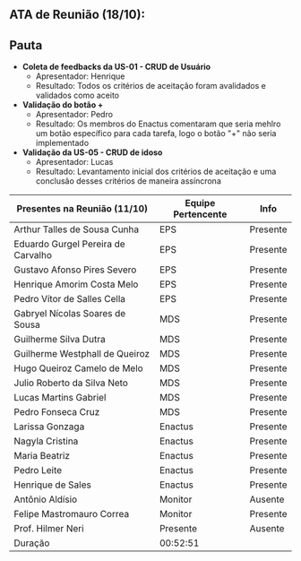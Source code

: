 ## ATA de Reunião (18/10):

## Pauta

- **Coleta de feedbacks da US-01 - CRUD de Usuário**
  <ul>
    <li>Apresentador: Henrique</li>
    <li>Resultado: Todos os critérios de aceitação foram avalidados e validados como aceito</li>
  </ul>
- **Validação do botão +**
  <ul>
    <li>Apresentador: Pedro</li>
    <li>Resultado: Os membros do Enactus comentaram que seria mehlro um botão específico para cada tarefa, logo o botão "+" não seria implementado</li>
  </ul>
- **Validação da US-05 - CRUD de idoso**
  <ul>
    <li>Apresentador: Lucas</li>
    <li>Resultado: Levantamento inicial dos critérios de aceitação e uma conclusão desses critérios de maneira assíncrona</li>
  </ul>

| <b>Presentes na Reunião (11/10)</b> | <b>Equipe Pertencente</b> | <b>Info</b> |
| ----------------------------------- | ------------------------- | ----------- |
| Arthur Talles de Sousa Cunha        | EPS                       | Presente    |
| Eduardo Gurgel Pereira de Carvalho  | EPS                       | Presente    |
| Gustavo Afonso Pires Severo         | EPS                       | Presente    |
| Henrique Amorim Costa Melo          | EPS                       | Presente    |
| Pedro Vítor de Salles Cella         | EPS                       | Presente    |
| Gabryel Nícolas Soares de Sousa     | MDS                       | Presente    |
| Guilherme Silva Dutra               | MDS                       | Presente    |
| Guilherme Westphall de Queiroz      | MDS                       | Presente    |
| Hugo Queiroz Camelo de Melo         | MDS                       | Presente    |
| Julio Roberto da Silva Neto         | MDS                       | Presente    |
| Lucas Martins Gabriel               | MDS                       | Presente    |
| Pedro Fonseca Cruz                  | MDS                       | Presente    |
| Larissa Gonzaga                     | Enactus                   | Presente    |
| Nagyla Cristina                     | Enactus                   | Presente    |
| Maria Beatriz                       | Enactus                   | Presente    |
| Pedro Leite                         | Enactus                   | Presente    |
| Henrique de Sales                   | Enactus                   | Presente    |
| Antônio Aldísio                     | Monitor                   | Ausente     |
| Felipe Mastromauro Correa           | Monitor                   | Presente    |
| Prof. Hilmer Neri                   | Presente                  | Ausente     |
| Duração                             | 00:52:51                  |
